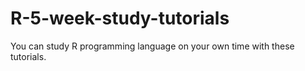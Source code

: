 # R-5-week-study-tutorials
You can study R programming language on your own time with these tutorials.

